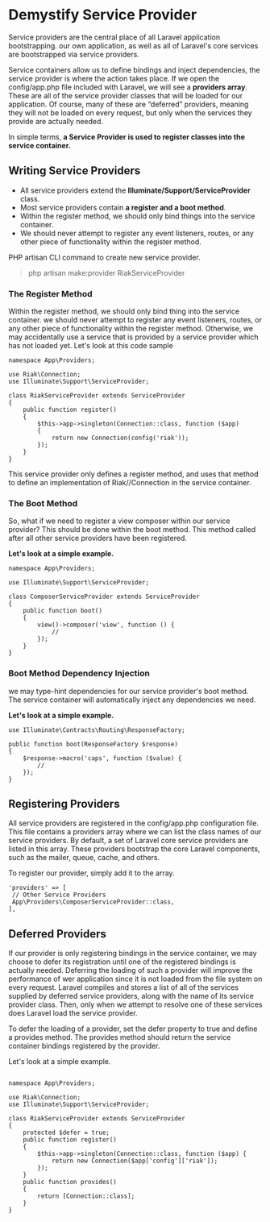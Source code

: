 # Demystify Service Provider

Service providers are the central place of all Laravel application bootstrapping. our own application, as well as all of Laravel's core services are bootstrapped via service providers.


Service containers allow us to define bindings and inject dependencies, the service provider is where the action takes place. If we open the config/app.php file included with Laravel, we will see a  **providers array**. These are all of the service provider classes that will be loaded for our application. Of course, many of these are “deferred” providers, meaning they will not be loaded on every request, but only when the services they provide are actually needed.

In simple terms, **a Service Provider is used to register classes into the service container.**

## Writing Service Providers

- All service providers extend the **Illuminate/Support/ServiceProvider** class.
- Most service providers contain **a register and a boot method**.
- Within the register method, we should only bind things into the service container.
- We should never attempt to register any event listeners, routes, or any other piece of functionality within the register method.

PHP artisan CLI command to create new service provider.

> php artisan make:provider RiakServiceProvider

### The Register Method

Within the register method, we should only bind thing into the service container. we should never attempt to register any event listeners, routes, or any other piece of functionality within the register method. Otherwise, we may accidentally use a service that is provided by a service provider which has not loaded yet. Let's look at this code sample

```
namespace App\Providers;

use Riak\Connection;
use Illuminate\Support\ServiceProvider;

class RiakServiceProvider extends ServiceProvider
{
    public function register()
    {
        $this->app->singleton(Connection::class, function ($app)
        {
            return new Connection(config('riak'));
        });
    }
}
```
This service provider only defines a register method, and uses that method to define an implementation of Riak//Connection in the service container.

### The Boot Method
So, what if we need to register a view composer within our service provider? This should be done within the boot method. This method called after all other service providers have been registered.

**Let's look at a simple example.**
```
namespace App\Providers;

use Illuminate\Support\ServiceProvider;

class ComposerServiceProvider extends ServiceProvider
{
    public function boot()
    {
        view()->composer('view', function () {
            //
        });
    }
}
```
### Boot Method Dependency Injection
we may type-hint dependencies for our service provider's boot method. The service container will automatically inject any dependencies we need.

**Let's look at a simple example.**
```
use Illuminate\Contracts\Routing\ResponseFactory;

public function boot(ResponseFactory $response)
{
    $response->macro('caps', function ($value) {
        //
    });
}
```

## Registering Providers
All service providers are registered in the config/app.php configuration file. This file contains a providers array where we can list the class names of our service providers. By default, a set of Laravel core service providers are listed in this array. These providers bootstrap the core Laravel components, such as the mailer, queue, cache, and others.

To register our provider, simply add it to the array.
```
'providers' => [
 // Other Service Providers
 App\Providers\ComposerServiceProvider::class,
],
```
## Deferred Providers
If our provider is only registering bindings in the service container, we may choose to defer its registration until one of the registered bindings is actually needed. Deferring the loading of such a provider will improve the performance of wer application since it is not loaded from the file system on every request. Laravel compiles and stores a list of all of the services supplied by deferred service providers, along with the name of its service provider class. Then, only when we attempt to resolve one of these services does Laravel load the service provider.

To defer the loading of a provider, set the defer property to true and define a provides method. The provides method should return the service container bindings registered by the provider.

Let's look at a simple example.
```

namespace App\Providers;

use Riak\Connection;
use Illuminate\Support\ServiceProvider;

class RiakServiceProvider extends ServiceProvider
{
    protected $defer = true;
    public function register()
    {
        $this->app->singleton(Connection::class, function ($app) {
            return new Connection($app['config']['riak']);
        });
    }
    public function provides()
    {
        return [Connection::class];
    }
}
```
